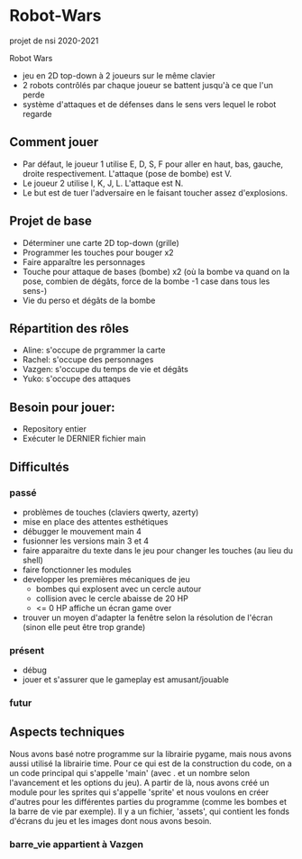# Robot-Wars
projet de nsi 2020-2021

Robot Wars
 - jeu en 2D top-down à 2 joueurs sur le même clavier
 - 2 robots contrôlés par chaque joueur se battent jusqu'à ce que l'un perde
 - système d'attaques et de défenses dans le sens vers lequel le robot regarde

## Comment jouer
 - Par défaut, le joueur 1 utilise E, D, S, F pour aller en haut, bas, gauche, droite respectivement. L'attaque (pose de bombe) est V.
 - Le joueur 2 utilise I, K, J, L. L'attaque est N.
 - Le but est de tuer l'adversaire en le faisant toucher assez d'explosions.

## Projet de base
 - Déterminer une carte 2D top-down (grille)
 - Programmer les touches pour bouger x2
 - Faire apparaître les personnages
 - Touche pour attaque de bases (bombe) x2 (où la bombe va quand on la pose, combien de dégâts, force de la bombe -1 case dans tous les sens-)
 - Vie du perso et dégâts de la bombe

## Répartition des rôles
 - Aline: s'occupe de prgrammer la carte
 - Rachel: s'occupe des personnages
 - Vazgen: s'occupe du temps de vie et dégâts
 - Yuko: s'occupe des attaques
 
## Besoin pour jouer:
 - Repository entier
 - Exécuter le DERNIER fichier main

## Difficultés
 ### passé
 - problèmes de touches (claviers qwerty, azerty)
 - mise en place des attentes esthétiques
 - débugger le mouvement main 4
 - fusionner les versions main 3 et 4
 - faire apparaitre du texte dans le jeu pour changer les touches (au lieu du shell)
 - faire fonctionner les modules
 - developper les premières mécaniques de jeu
   - bombes qui explosent avec un cercle autour
   - collision avec le cercle abaisse de 20 HP
   - <= 0 HP affiche un écran game over
 - trouver un moyen d'adapter la fenêtre selon la résolution de l'écran (sinon elle peut être trop grande)
 
 ### présent
 - débug
 - jouer et s'assurer que le gameplay est amusant/jouable
 ### futur

 
 ## Aspects techniques
 Nous avons basé notre programme sur la librairie pygame, mais nous avons aussi utilisé la librairie time. Pour ce qui est de la construction du code, on a un code principal qui s'appelle 'main' (avec . et un nombre selon l'avancement et les options du jeu). A partir de là, nous avons créé un module pour les sprites qui s'appelle 'sprite' et nous voulons en créer d'autres pour les différentes parties du programme (comme les bombes et la barre de vie par exemple). Il y a un fichier, 'assets', qui contient les fonds d'écrans du jeu et les images dont nous avons besoin.

### barre_vie appartient à Vazgen
